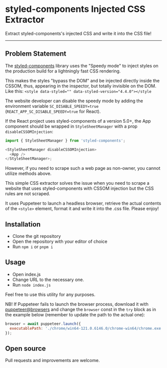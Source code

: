 # styled-components Injected CSS Extractor

Extract styled-components's injected CSS and write it into the CSS file!

---

## Problem Statement

The [styled-components](https://styled-components.com) library uses the "Speedy mode" to inject styles on the production build for a lightningly fast CSS rendering.

This makes the styles "bypass the DOM" and be injected directly inside the CSSOM, thus, appearing in the inspector, but totally invisible on the DOM. Like this: `<style data-styled="" data-styled-version="4.4.0"></style`

The website developer can disable the speedy mode by adding the environment variable `SC_DISABLE_SPEEDY=true` (`REACT_APP_SC_DISABLE_SPEEDY=true` for React).

If the React project uses styled-components of a version 5.0+, the App component should be wrapped in `StyleSheetManager` with a prop `disableCSSOMInjection`:

```javascript
import { StyleSheetManager } from 'styled-components';

<StyleSheetManager disableCSSOMInjection>
  <App />
</StyleSheetManager>;
```

However, if you need to scrape such a web page as non-owner, you cannot utilize methods above.

This simple CSS extractor solves the issue when you need to scrape a website that uses styled-components with CSSOM injection but the CSS rules are not scraped.

 It uses Puppeteer to launch a headless browser, retrieve the actual contents of the `<style>` element, format it and write it into the .css file. Please enjoy!

## Installation

- Clone the git repository
- Open the repository with your editor of choice
- Run `npm i` or `pnpm i`

## Usage

- Open index.js
- Change URL to the necessary one.
- Run `node index.js`

Feel free to use this utility for any purposes.

NB! If Puppeteer fails to launch the browser process, download it with [puppeteer@browsers](https://www.npmjs.com/package/@puppeteer/browsers) and change the `browser` const in the `try` block as in the example below (remember to update the path to the actual one):

```javascript
browser = await puppeteer.launch({
  executablePath: './chrome/win64-121.0.6146.0/chrome-win64/chrome.exe',
});
```

## Open source

Pull requests and improvements are welcome.
